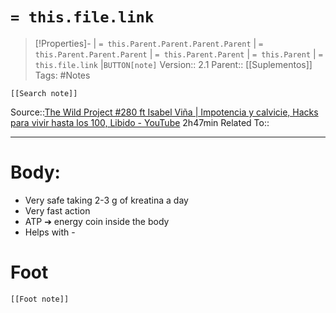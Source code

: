 # `= this.file.link`
>[!Properties]- | `= this.Parent.Parent.Parent.Parent` |  `= this.Parent.Parent.Parent` | `= this.Parent.Parent` | `= this.Parent` | `= this.file.link` |`BUTTON[note]` 
>Version:: 2.1
>Parent:: [[Suplementos]]
>Tags: #Notes
```meta-bind-embed
[[Search note]]
```
Source::[The Wild Project #280 ft Isabel Viña \| Impotencia y calvicie, Hacks para vivir hasta los 100, Libido - YouTube](https://www.youtube.com/watch?v=PpYX4AZVAWw&ab_channel=TheWildProject) 2h47min
Related To::
***
# Body:
- Very safe taking 2-3 g of kreatina a day
- Very fast action
- ATP ➔ energy coin inside the body
- Helps with - 








# Foot
```meta-bind-embed
[[Foot note]]
``` 